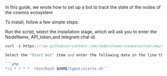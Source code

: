 In this guide, we wrote how to set up a bot to track the state of the nodes of the cosmos ecosystem

To install, follow a few simple steps:

Run the script, select the installation stage, which will ask you to enter the NodeName, API_token,and telegram chat id.
```php
curl -s https://raw.githubusercontent.com/nodersteam/cosmostestnet/main/tgbot/parametrs > parametrs.sh && chmod +x parametrs.sh && ./parametrs.sh```

Select the "Start bot" item and enter the following data in the line that appears, you also need to leave the next line empty

```php
*/1 * * * *  /bin/bash $HOME/tgbot/alerts.sh```
